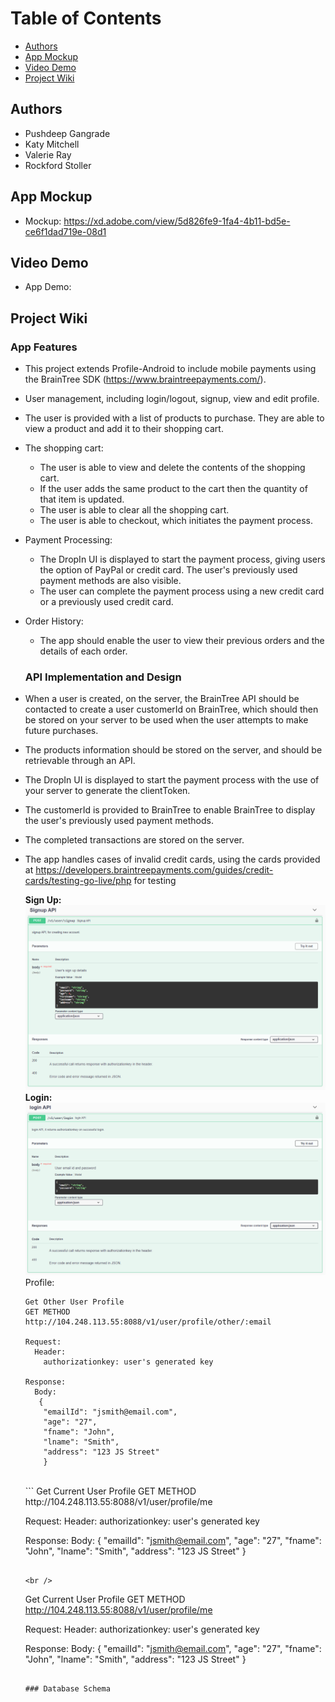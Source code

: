 # Table of Contents
- [Authors](#authors)
- [App Mockup](#mockup)
- [Video Demo](#demo)
- [Project Wiki](#wiki)

## Authors <a name="authors"></a>
- Pushdeep Gangrade
- Katy Mitchell
- Valerie Ray
- Rockford Stoller

## App Mockup <a name="mockup"></a>
- Mockup: https://xd.adobe.com/view/5d826fe9-1fa4-4b11-bd5e-ce6f1dad719e-08d1

## Video Demo <a name="demo"></a>
- App Demo: 

## Project Wiki <a name="wiki"></a>

### App Features
- This project extends Profile-Android to include mobile payments using the BrainTree SDK (https://www.braintreepayments.com/).
- User management, including login/logout, signup, view and edit profile.
- The user is provided with a list of products to purchase. They are able to view a product and add 
  it to their shopping cart.
- The shopping cart:
  - The user is able to view and delete the contents of the shopping cart.
  - If the user adds the same product to the cart then the quantity of that item is updated.
  - The user is able to clear all the shopping cart.
  - The user is able to checkout, which initiates the payment process.
- Payment Processing:
  - The DropIn UI is displayed to start the payment process, giving users the option of PayPal or credit 
    card. The user's previously used payment methods are also visible.
  - The user can complete the payment process using a new credit card or a previously used credit card.
- Order History:
  - The app should enable the user to view their previous orders and the details of each order.
  
  ### API Implementation and Design
- When a user is created, on the server, the BrainTree API should be contacted to create a user customerId on BrainTree, which should then be stored on your server to be used when the user attempts to make future purchases.
- The products information should be stored on the server, and should be retrievable through an API.
- The DropIn UI is displayed to start the payment process with the use of your server to generate the clientToken.
- The customerId is provided to BrainTree to enable BrainTree to display the user's previously used payment methods.
- The completed transactions are stored on the server.
- The app handles cases of invalid credit cards, using the cards provided at 
  https://developers.braintreepayments.com/guides/credit-cards/testing-go-live/php for testing

  <strong>Sign Up:</strong>
  <br />
  <img src="https://github.com/pushpdeep-gangrade/Profile-Android/blob/main/screenshots/SignupDocumentationAPI.png" width=800>
  <br />
  <strong>Login:</strong>
  <br />
  <img src="https://github.com/pushpdeep-gangrade/Profile-Android/blob/main/screenshots/LoginDocumentationAPI.png" width=800>
  <br />
  Profile:
  <br />
  ```
  Get Other User Profile
  GET METHOD
  http://104.248.113.55:8088/v1/user/profile/other/:email

  Request:
    Header:
      authorizationkey: user's generated key

  Response:
    Body:
     {
      "emailId": "jsmith@email.com",
      "age": "27",
      "fname": "John",
      "lname": "Smith",
      "address": "123 JS Street"
      }
  ```
  
  <br />
  ```
  Get Current User Profile
  GET METHOD
  http://104.248.113.55:8088/v1/user/profile/me

  Request:
    Header:
      authorizationkey: user's generated key

  Response:
    Body:
     {
      "emailId": "jsmith@email.com",
      "age": "27",
      "fname": "John",
      "lname": "Smith",
      "address": "123 JS Street"
      }
  ```
  
  <br />
  ```
  Get Current User Profile
  GET METHOD
  http://104.248.113.55:8088/v1/user/profile/me

  Request:
    Header:
      authorizationkey: user's generated key

  Response:
    Body:
     {
      "emailId": "jsmith@email.com",
      "age": "27",
      "fname": "John",
      "lname": "Smith",
      "address": "123 JS Street"
      }
  ```
  
  ### Database Schema
